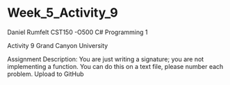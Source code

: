 # Week_5_Activity_9
Daniel Rumfelt
CST150 -O500 C# Programming 1

Activity 9 
Grand Canyon University

Assignment Description: You are just writing a signature; you are not implementing a function. You can do this on a text file, please number each problem. Upload to GitHub

